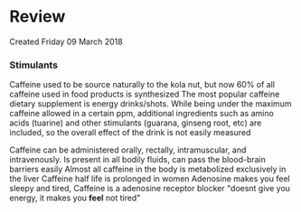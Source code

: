 # Review
Created Friday 09 March 2018

### Stimulants
Caffeine used to be source naturally to the kola nut, but now 60% of all caffeine used in food products is synthesized
The most popular caffeine dietary supplement is energy drinks/shots.
While being under the maximum caffeine allowed in a certain ppm, additional ingredients such as amino acids (tuarine) and other stimulants (guarana, ginseng root, etc) are included, so the overall effect of the drink is not easily measured

Caffeine can be administered orally, rectally, intramuscular, and intravenously.
Is present in all bodily fluids, can pass the blood-brain barriers easily
Almost all caffeine in the body is metabolized exclusively in the liver
Caffeine half life is prolonged in women
Adenosine makes you feel sleepy and tired, 
Caffeine is a adenosine receptor blocker
"doesnt give you energy, it makes you **feel** not tired"




